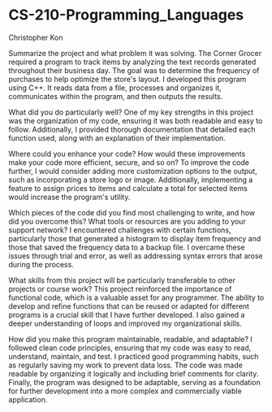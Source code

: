 # CS-210-Programming_Languages

Christopher Kon

Summarize the project and what problem it was solving.
The Corner Grocer required a program to track items by analyzing the text records generated throughout their business day. The goal was to determine the frequency of purchases to help optimize the store's layout. I developed this program using C++. It reads data from a file, processes and organizes it, communicates within the program, and then outputs the results.

What did you do particularly well?
One of my key strengths in this project was the organization of my code, ensuring it was both readable and easy to follow. Additionally, I provided thorough documentation that detailed each function used, along with an explanation of their implementation.

Where could you enhance your code? How would these improvements make your code more efficient, secure, and so on?
To improve the code further, I would consider adding more customization options to the output, such as incorporating a store logo or image. Additionally, implementing a feature to assign prices to items and calculate a total for selected items would increase the program's utility.

Which pieces of the code did you find most challenging to write, and how did you overcome this? What tools or resources are you adding to your support network?
I encountered challenges with certain functions, particularly those that generated a histogram to display item frequency and those that saved the frequency data to a backup file. I overcame these issues through trial and error, as well as addressing syntax errors that arose during the process.

What skills from this project will be particularly transferable to other projects or course work?
This project reinforced the importance of functional code, which is a valuable asset for any programmer. The ability to develop and refine functions that can be reused or adapted for different programs is a crucial skill that I have further developed. I also gained a deeper understanding of loops and improved my organizational skills.

How did you make this program maintainable, readable, and adaptable?
I followed clean code principles, ensuring that my code was easy to read, understand, maintain, and test. I practiced good programming habits, such as regularly saving my work to prevent data loss. The code was made readable by organizing it logically and including brief comments for clarity. Finally, the program was designed to be adaptable, serving as a foundation for further development into a more complex and commercially viable application.

